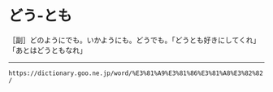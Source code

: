 # どう‐とも

［副］どのようにでも。いかようにも。どうでも。「どうとも好きにしてくれ」「あとはどうともなれ」

---
`https://dictionary.goo.ne.jp/word/%E3%81%A9%E3%81%86%E3%81%A8%E3%82%82/`